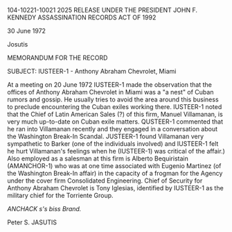 104-10221-10021 2025 RELEASE UNDER THE PRESIDENT JOHN F. KENNEDY ASSASSINATION RECORDS ACT OF 1992

30 June 1972

Josutis

MEMORANDUM FOR THE RECORD

SUBJECT: IUSTEER-1 - Anthony Abraham Chevrolet, Miami

At a meeting on 20 June 1972 IUSTEER-1 made the observation
that the offices of Anthony Abraham Chevrolet in Miami was a
"a nest" of Cuban rumors and gossip. He usually tries to avoid
the area around this business to preclude encountering the Cuban
exiles working there. IUSTEER-1 noted that the Chief of Latin
American Sales (?) of this firm, Manuel Villamanan, is very much
up-to-date on Cuban exile matters. QUSTEER-1 commented that he
ran into Villamanan recently and they engaged in a conversation
about the Washington Break-In Scandal. JUSTEER-1 found Villamanan
very sympathetic to Barker (one of the individuals involved) and
IUSTEER-1 felt he hurt Villamanan's feelings when he (IUSTEER-1)
was critical of the affair.) Also employed as a salesman at this
firm is Alberto Bequiristain (AMANCHOR-1) who was at one time
associated with Eugenio Martinez (of the Washington Break-In affair)
in the capacity of a frogman for the Agency under the cover firm
Consolidated Engineering. Chief of Security for Anthony Abraham
Chevrolet is Tony Iglesias, identified by IUSTEER-1 as the military
chief for the Torriente Group.

*ANCHACK* *s's* *biss* *Brand.*

Peter S. JASUTIS
